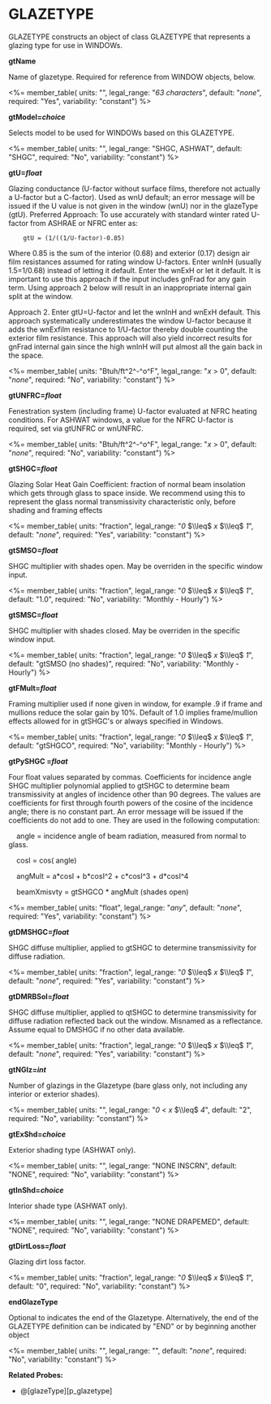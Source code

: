 # GLAZETYPE

GLAZETYPE constructs an object of class GLAZETYPE that represents a glazing type for use in WINDOWs.

**gtName**

Name of glazetype. Required for reference from WINDOW objects, below.

<%= member_table(
  units: "",
  legal_range: "*63 characters*",
  default: "*none*",
  required: "Yes",
  variability: "constant")
  %>

**gtModel=*choice***

Selects model to be used for WINDOWs based on this GLAZETYPE.

<%= member_table(
  units: "",
  legal_range: "SHGC, ASHWAT",
  default: "SHGC",
  required: "No",
  variability: "constant")
  %>

**gtU=*float***

Glazing conductance (U-factor without surface films, therefore not actually a U-factor but a C-factor). Used as wnU default; an error message will be issued if the U value is not given in the window (wnU) nor in the glazeType (gtU). <!-- TODO: rename gtC? (Also wnU s/b wnC?) 7-2011 --> Preferred Approach: To use accurately with standard winter rated U-factor from ASHRAE or NFRC enter as:

        gtU = (1/((1/U-factor)-0.85)

Where 0.85 is the sum of the interior (0.68) and exterior (0.17) design air film resistances assumed for rating window U-factors. Enter wnInH (usually 1.5=1/0.68) instead of letting it default. Enter the wnExH or let it default. It is important to use this approach if the input includes gnFrad for any gain term. Using approach 2 below will result in an inappropriate internal gain split at the window.

Approach 2. Enter gtU=U-factor and let the wnInH and wnExH default. This approach systematically underestimates the window U-factor because it adds the wnExfilm resistance to 1/U-factor thereby double counting the exterior film resistance. This approach will also yield incorrect results for gnFrad internal gain since the high wnInH will put almost all the gain back in the space.

<%= member_table(
  units: "Btuh/ft^2^-^o^F",
  legal_range: "*x* $>$ 0",
  default: "*none*",
  required: "No",
  variability: "constant")
  %>

**gtUNFRC=*float***

Fenestration system (including frame) U-factor evaluated at NFRC heating conditions. For ASHWAT windows, a value for the NFRC U-factor is required, set via gtUNFRC or wnUNFRC.

<%= member_table(
  units: "Btuh/ft^2^-^o^F",
  legal_range: "*x* $>$ 0",
  default: "*none*",
  required: "No",
  variability: "constant")
  %>

**gtSHGC=*float***

Glazing Solar Heat Gain Coefficient: fraction of normal beam insolation which gets through glass to space inside. We recommend using this to represent the glass normal transmissivity characteristic only, before shading and framing effects

<%= member_table(
  units: "fraction",
  legal_range: "*0* $\\leq$ *x* $\\leq$ *1*",
  default: "*none*",
  required: "Yes",
  variability: "constant")
  %>

**gtSMSO=*float***

SHGC multiplier with shades open. May be overriden in the specific window input.

<%= member_table(
  units: "fraction",
  legal_range: "*0* $\\leq$ *x* $\\leq$ *1*",
  default: "1.0",
  required: "No",
  variability: "Monthly - Hourly")
  %>

**gtSMSC=*float***

SHGC multiplier with shades closed. May be overriden in the specific window input.

<%= member_table(
  units: "fraction",
  legal_range: "*0* $\\leq$ *x* $\\leq$ *1*",
  default: "gtSMSO (no shades)",
  required: "No",
  variability: "Monthly - Hourly")
  %>

**gtFMult=*float***

Framing multiplier used if none given in window, for example .9 if frame and mullions reduce the solar gain by 10%. Default of 1.0 implies frame/mullion effects allowed for in gtSHGC's or always specified in Windows.

<%= member_table(
  units: "fraction",
  legal_range: "*0* $\\leq$ *x* $\\leq$ *1*",
  default: "gtSHGCO",
  required: "No",
  variability: "Monthly - Hourly")
  %>

**gtPySHGC =*float***

Four float values separated by commas. Coefficients for incidence angle SHGC multiplier polynomial applied to gtSHGC to determine beam transmissivity at angles of incidence other than 90 degrees. The values are coefficients for first through fourth powers of the cosine of the incidence angle; there is no constant part. An error message will be issued if the coefficients do not add to one. They are used in the following computation:

    angle = incidence angle of beam radiation, measured from normal to glass.

    cosI = cos( angle)

    angMult = a\*cosI + b\*cosI\^2 + c\*cosI\^3 + d\*cosI\^4

    beamXmisvty = gtSHGCO \* angMult (shades open)

<%= member_table(
  units: "float",
  legal_range: "*any*",
  default: "*none*",
  required: "Yes",
  variability: "constant")
  %>

**gtDMSHGC=*float***

SHGC diffuse multiplier, applied to gtSHGC to determine transmissivity for diffuse radiation.

<%= member_table(
  units: "fraction",
  legal_range: "*0* $\\leq$ *x* $\\leq$ *1*",
  default: "*none*",
  required: "Yes",
  variability: "constant")
  %>

**gtDMRBSol=*float***

SHGC diffuse multiplier, applied to qtSHGC to determine transmissivity for diffuse radiation reflected back out the window. Misnamed as a reflectance. Assume equal to DMSHGC if no other data available.

<%= member_table(
  units: "fraction",
  legal_range: "*0* $\\leq$ *x* $\\leq$ *1*",
  default: "*none*",
  required: "Yes",
  variability: "constant")
  %>

**gtNGlz=*int***

Number of glazings in the Glazetype (bare glass only, not including any interior or exterior shades).

<%= member_table(
  units: "",
  legal_range: "*0* $<$ *x* $\\leq$ *4*",
  default: "2",
  required: "No",
  variability: "constant")
  %>

**gtExShd=*choice***

Exterior shading type (ASHWAT only).

<%= member_table(
  units: "",
  legal_range: "NONE INSCRN",
  default: "NONE",
  required: "No",
  variability: "constant")
  %>

**gtInShd=*choice***

Interior shade type (ASHWAT only).

<%= member_table(
  units: "",
  legal_range: "NONE DRAPEMED",
  default: "NONE",
  required: "No",
  variability: "constant")
  %>

**gtDirtLoss=*float***

Glazing dirt loss factor.

<%= member_table(
  units: "fraction",
  legal_range: "*0* $\\leq$ *x* $\\leq$ *1*",
  default: "0",
  required: "No",
  variability: "constant")
  %>

**endGlazeType**

Optional to indicates the end of the Glazetype. Alternatively, the end of the GLAZETYPE definition can be indicated by "END" or by beginning another object

<%= member_table(
  units: "",
  legal_range: "",
  default: "*none*",
  required: "No",
  variability: "constant")
  %>

**Related Probes:**

- @[glazeType][p_glazetype]
